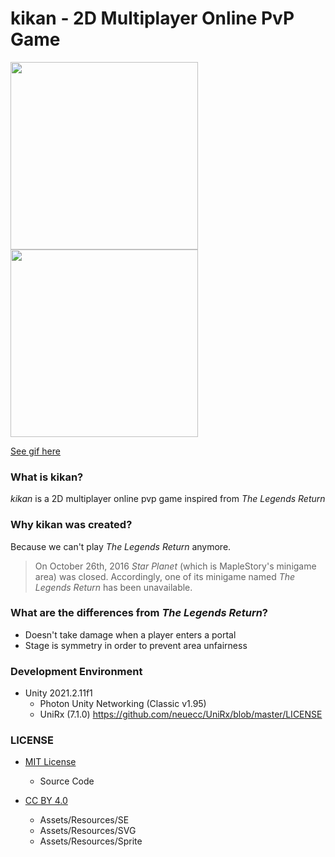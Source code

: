 # kikan - 2D Multiplayer Online PvP Game

<img src="https://i.imgur.com/sW76rPM.png" width="300"> <img src="https://i.imgur.com/wxfBHpf.png" width="300">

[See gif here](https://imgur.com/CDTef55)

### What is kikan?

*kikan* is a 2D multiplayer online pvp game inspired from *The Legends Return*

### Why kikan was created?

Because we can't play *The Legends Return* anymore.

> On October 26th, 2016 *Star Planet* (which is MapleStory's minigame area) was closed. Accordingly, one of its minigame named *The Legends Return* has been unavailable.

### What are the differences from *The Legends Return*?

* Doesn't take damage when a player enters a portal
* Stage is symmetry in order to prevent area unfairness

### Development Environment
* Unity 2021.2.11f1
  + Photon Unity Networking (Classic v1.95)
  + UniRx (7.1.0)
    https://github.com/neuecc/UniRx/blob/master/LICENSE

### LICENSE
* [MIT License](https://github.com/bunashibu/kikan/blob/master/LICENSE)
  + Source Code

* [CC BY 4.0](https://creativecommons.org/licenses/by/4.0/)
  + Assets/Resources/SE
  + Assets/Resources/SVG
  + Assets/Resources/Sprite
